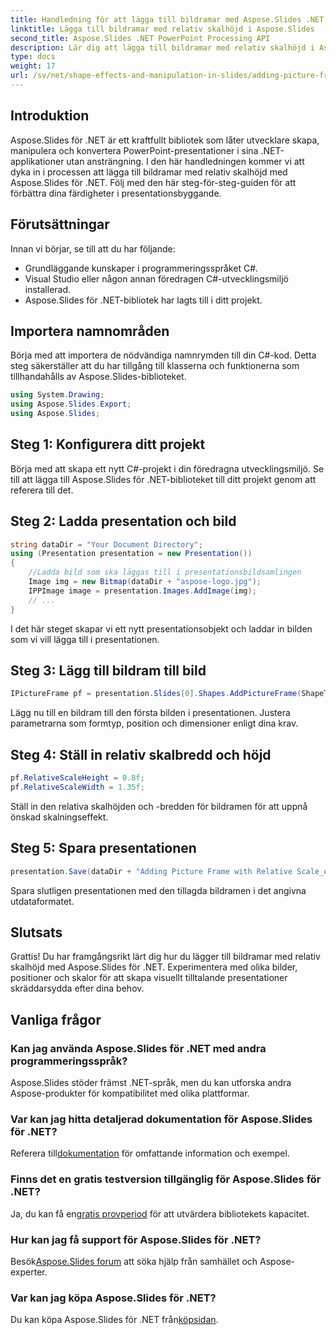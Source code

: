 ```yaml
---
title: Handledning för att lägga till bildramar med Aspose.Slides .NET
linktitle: Lägga till bildramar med relativ skalhöjd i Aspose.Slides
second_title: Aspose.Slides .NET PowerPoint Processing API
description: Lär dig att lägga till bildramar med relativ skalhöjd i Aspose.Slides för .NET. Följ den här steg-för-steg-guiden för sömlösa presentationer.
type: docs
weight: 17
url: /sv/net/shape-effects-and-manipulation-in-slides/adding-picture-frames-relative-scale/
---
```

## Introduktion
Aspose.Slides för .NET är ett kraftfullt bibliotek som låter utvecklare skapa, manipulera och konvertera PowerPoint-presentationer i sina .NET-applikationer utan ansträngning. I den här handledningen kommer vi att dyka in i processen att lägga till bildramar med relativ skalhöjd med Aspose.Slides för .NET. Följ med den här steg-för-steg-guiden för att förbättra dina färdigheter i presentationsbyggande.
## Förutsättningar
Innan vi börjar, se till att du har följande:
- Grundläggande kunskaper i programmeringsspråket C#.
- Visual Studio eller någon annan föredragen C#-utvecklingsmiljö installerad.
- Aspose.Slides för .NET-bibliotek har lagts till i ditt projekt.
## Importera namnområden
Börja med att importera de nödvändiga namnrymden till din C#-kod. Detta steg säkerställer att du har tillgång till klasserna och funktionerna som tillhandahålls av Aspose.Slides-biblioteket.
```csharp
using System.Drawing;
using Aspose.Slides.Export;
using Aspose.Slides;
```
## Steg 1: Konfigurera ditt projekt
Börja med att skapa ett nytt C#-projekt i din föredragna utvecklingsmiljö. Se till att lägga till Aspose.Slides för .NET-biblioteket till ditt projekt genom att referera till det.
## Steg 2: Ladda presentation och bild
```csharp
string dataDir = "Your Document Directory";
using (Presentation presentation = new Presentation())
{
    //Ladda bild som ska läggas till i presentationsbildsamlingen
    Image img = new Bitmap(dataDir + "aspose-logo.jpg");
    IPPImage image = presentation.Images.AddImage(img);
    // ...
}
```
I det här steget skapar vi ett nytt presentationsobjekt och laddar in bilden som vi vill lägga till i presentationen.
## Steg 3: Lägg till bildram till bild
```csharp
IPictureFrame pf = presentation.Slides[0].Shapes.AddPictureFrame(ShapeType.Rectangle, 50, 50, 100, 100, image);
```
Lägg nu till en bildram till den första bilden i presentationen. Justera parametrarna som formtyp, position och dimensioner enligt dina krav.
## Steg 4: Ställ in relativ skalbredd och höjd
```csharp
pf.RelativeScaleHeight = 0.8f;
pf.RelativeScaleWidth = 1.35f;
```
Ställ in den relativa skalhöjden och -bredden för bildramen för att uppnå önskad skalningseffekt.
## Steg 5: Spara presentationen
```csharp
presentation.Save(dataDir + "Adding Picture Frame with Relative Scale_out.pptx", SaveFormat.Pptx);
```
Spara slutligen presentationen med den tillagda bildramen i det angivna utdataformatet.
## Slutsats
Grattis! Du har framgångsrikt lärt dig hur du lägger till bildramar med relativ skalhöjd med Aspose.Slides för .NET. Experimentera med olika bilder, positioner och skalor för att skapa visuellt tilltalande presentationer skräddarsydda efter dina behov.
## Vanliga frågor
### Kan jag använda Aspose.Slides för .NET med andra programmeringsspråk?
Aspose.Slides stöder främst .NET-språk, men du kan utforska andra Aspose-produkter för kompatibilitet med olika plattformar.
### Var kan jag hitta detaljerad dokumentation för Aspose.Slides för .NET?
 Referera till[dokumentation](https://reference.aspose.com/slides/net/) för omfattande information och exempel.
### Finns det en gratis testversion tillgänglig för Aspose.Slides för .NET?
 Ja, du kan få en[gratis provperiod](https://releases.aspose.com/) för att utvärdera bibliotekets kapacitet.
### Hur kan jag få support för Aspose.Slides för .NET?
 Besök[Aspose.Slides forum](https://forum.aspose.com/c/slides/11) att söka hjälp från samhället och Aspose-experter.
### Var kan jag köpa Aspose.Slides för .NET?
 Du kan köpa Aspose.Slides för .NET från[köpsidan](https://purchase.aspose.com/buy).